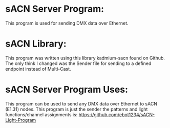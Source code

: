 # sACN Server Program:
This program is used for sending DMX data over Ethernet.

# sACN Library:
This program was written using this library kadmium-sacn found on Github.
The only think I changed was the Sender file for sending to a defined endpoint instead of Multi-Cast.

# sACN Server Program Uses:
This program can be used to send any DMX data over Ethernet to sACN (E1.31) nodes. This program is just the sender the patterns and light functions/channel assignments is: https://github.com/ebot1234/sACN-Light-Program
